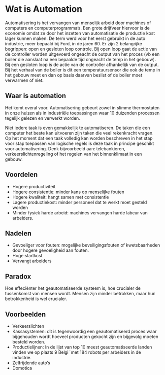 # Wat is Automation
Automatisering is het vervangen van menselijk arbeid door machines of computers en 
computerprogramma’s. Een grote drijfveer hiervoor is de economie omdat ze door het inzetten van automatisatie de productie kost lager kunnen maken.
De term werd voor het eerst gebruikt in de auto industrie, meer bepaald bij Ford, in de jaren 60. 
Er zijn 2 belangrijke begrippen: open en gesloten loop controle. 
Bij open loop gaat de actie van de controller worden uitgevoerd ongeacht de output van het proces (vb een boiler die aanslaat na een bepaalde tijd ongeacht de temp in het gebouw).
Bij een gesloten loop is de actie van de controller afhankelijk van de output. Bij het verhaal van de boiler is dit een temperatuursensor die ook de temp in het gebouw meet en dan op basis daarvan beslist of de boiler moet verwarmen of niet. 

## Waar is automation
Het komt overal voor. Automatisering gebeurt zowel in slimme thermostaten in onze huizen als in industriële toepassingen waar 10 duizenden processen tegelijk gelezen en verwerkt worden. 

Niet iedere taak is even gemakkelijk te automatiseren. De taken die een computer het beste kan uitvoeren zijn taken die veel rekenkracht vragen. Op het moment dat een taak volledig kan worden beschreven in het stap voor stap toepassen van logische regels is deze taak in principe geschikt voor automatisering. Denk bijvoorbeeld aan: telebankieren, verkeerslichtenregeling of het regelen van het binnenklimaat in een gebouw.

## Voordelen
* Hogere productiviteit
* Hogere consistentie: minder kans op menselijke fouten
* Hogere kwaliteit: hangt samen met consistentie
* Lagere productiekost: minder personeel dat te werkt moet gesteld worden
* Minder fysiek harde arbeid: machines vervangen harde labeur van arbeiders.

## Nadelen
* Gevoeliger voor fouten: mogelijke beveiligingsfouten of kwetsbaarheden door hogere gevoeligheid aan fouten. 
* Hoge startkost
* Vervangt arbeiders

## Paradox
Hoe effeciënter het geautomatiseerde systeem is, hoe crucialer de tussenkomst van mensen wordt. Mensen zijn minder betrokken, maar hun betrokkenheid is wel crucialer. 

## Voorbeelden
* Verkeerslichten
* Kassasystemen: dit is tegenwoordig een geautomatiseerd proces waar bijgehouden wordt hoeveel producten gekocht zijn en bijgevolg moeten besteld worden. 
* Productielijnen: In de lijst van top 10 meest geautomatiseerde landen vinden we op plaats 9 Belgi¨met 184 robots per arbeiders in de industrie.
* Zelfrijdende auto’s
* Domotica
